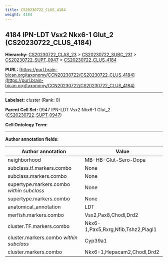 ```yaml
---
title: CS20230722_CLUS_4184
weight: 4184
---
```

## 4184 IPN-LDT Vsx2 Nkx6-1 Glut_2 (CS20230722_CLUS_4184)
<b>Hierarchy: </b>
[CS20230722_CLAS_23](../CS20230722_CLAS_23) >
[CS20230722_SUBC_231](../CS20230722_SUBC_231) >
[CS20230722_SUPT_0947](../CS20230722_SUPT_0947) >
[CS20230722_CLUS_4184](../CS20230722_CLUS_4184)

**PURL:** [https://purl.brain-bican.org/taxonomy/CCN20230722/CS20230722_CLUS_4184](https://purl.brain-bican.org/taxonomy/CCN20230722/CS20230722_CLUS_4184)

---


**Labelset:** cluster (Rank: 0)

**Parent Cell Set:** 0947 IPN-LDT Vsx2 Nkx6-1 Glut_2 ([CS20230722_SUPT_0947](../CS20230722_SUPT_0947))



**Cell Ontology Term:** 

[MARKER GENES.]: #


---

[TRANSFERRED ANNOTATIONS.]: #


[AUTHOR ANNOTATION FIELDS.]: #


**Author annotation fields:**

| Author annotation | Value |
|-------------------|-------|
|neighborhood|MB-HB-Glut-Sero-Dopa|
|subclass.tf.markers.combo|None|
|subclass.markers.combo|None|
|supertype.markers.combo _within subclass_|None|
|supertype.markers.combo|None|
|anatomical_annotation|LDT|
|merfish.markers.combo|Vsx2,Pax8,Chodl,Drd2|
|cluster.TF.markers.combo|Nkx6-1,Pax5,Rxrg,Nfib,Tshz2,Plagl1|
|cluster.markers.combo _within subclass_|Cyp39a1|
|cluster.markers.combo|Nkx6-1,Hepacam2,Chodl,Drd2|

